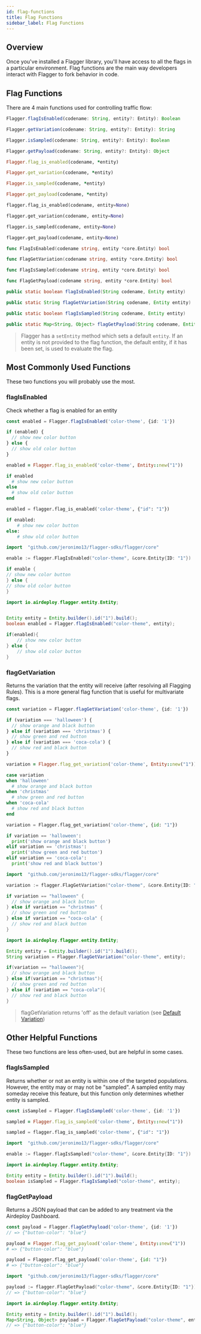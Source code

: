 ```yaml
---
id: flag-functions
title: Flag Functions
sidebar_label: Flag Functions
---
```


## Overview

Once you've installed a Flagger library, you'll have access to all the flags in a particular environment. Flag functions are the main way developers interact with Flagger to fork behavior in code.

## Flag Functions

There are 4 main functions used for controlling traffic flow:

<!--DOCUSAURUS_CODE_TABS-->
<!--Javascript-->

```typescript
Flagger.flagIsEnabled(codename: String, entity?: Entity): Boolean

Flagger.getVariation(codename: String, entity?: Entity): String

Flagger.isSampled(codename: String, entity?: Entity): Boolean

Flagger.getPayload(codename: String, entity?: Entity): Object

```

<!--Ruby-->

```ruby
Flagger.flag_is_enabled(codename, *entity)

Flagger.get_variation(codename, *entity)

Flagger.is_sampled(codename, *entity)

Flagger.get_payload(codename, *entity)
```

<!--Python-->

```python
flagger.flag_is_enabled(codename, entity=None)

flagger.get_variation(codename, entity=None)

flagger.is_sampled(codename, entity=None)

flagger.get_payload(codename, entity=None)
```

<!--Go-->

```go
func FlagIsEnabled(codename string, entity *core.Entity) bool

func FlagGetVariation(codename string, entity *core.Entity) bool

func FlagIsSampled(codename string, entity *core.Entity) bool

func FlagGetPayload(codename string, entity *core.Entity) bool
```

<!--Java-->

```java
public static boolean flagIsEnabled(String codename, Entity entity)

public static String flagGetVariation(String codename, Entity entity)

public static boolean flagIsSampled(String codename, Entity entity)

public static Map<String, Object> flagGetPayload(String codename, Entity entity)
```

<!--END_DOCUSAURUS_CODE_TABS-->

> Flagger has a `setEntity` method which sets a default `entity`. If an entity is not provided to the flag function, the default entity, if it has been set, is used to evaluate the flag.

## Most Commonly Used Functions

These two functions you will probably use the most.

### flagIsEnabled

Check whether a flag is enabled for an entity

<!--DOCUSAURUS_CODE_TABS-->
<!--Javascript-->

```typescript
const enabled = Flagger.flagIsEnabled('color-theme', {id: '1'})

if (enabled) {
  // show new color button
} else {
  // show old color button
}
```

<!--Ruby-->

```ruby
enabled = Flagger.flag_is_enabled('color-theme', Entity::new("1"))

if enabled
  # show new color button
else
  # show old color button
end
```

<!--Python-->

```python
enabled = flagger.flag_is_enabled('color-theme', {"id": "1"})

if enabled:
    # show new color button
else:
    # show old color button
```

<!--Go-->

```go
import 	"github.com/jeronimo13/flagger-sdks/flagger/core"

enable := flagger.FlagIsEnabled("color-theme", &core.Entity{ID: "1"})

if enable {
// show new color button
} else {
// show old color button
}
```

<!--Java-->

```java
import io.airdeploy.flagger.entity.Entity;


Entity entity = Entity.builder().id("1").build();
boolean enabled = Flagger.flagIsEnabled("color-theme", entity);

if(enabled){
    // show new color button
} else {
    // show old color button
}
```

<!--END_DOCUSAURUS_CODE_TABS-->

### flagGetVariation

Returns the variation that the entity will receive (after resolving all Flagging Rules).
This is a more general flag function that is useful for multivariate flags.

<!--DOCUSAURUS_CODE_TABS-->
<!--Javascript-->

```typescript
const variation = Flagger.flagGetVariation('color-theme', {id: '1'})

if (variation === 'halloween') {
  // show orange and black button
} else if (variation === 'christmas') {
  // show green and red button
} else if (variation === 'coca-cola') {
  // show red and black button
}
```

<!--Ruby-->

```ruby
variation = Flagger.flag_get_variation('color-theme', Entity::new("1"))

case variation
when 'halloween'
  # show orange and black button
when 'christmas'
  # show green and red button
when 'coca-cola'
  # show red and black button
end
```

<!--Python-->

```python
variation = Flagger.flag_get_variation('color-theme', {id: "1"})

if variation == 'halloween':
  print('show orange and black button')
elif variation == 'christmas':
  print('show green and red button')
elif variation == 'coca-cola':
  print('show red and black button')

```

<!--Go-->

```go
import 	"github.com/jeronimo13/flagger-sdks/flagger/core"

variation := flagger.FlagGetVariation("color-theme", &core.Entity{ID: "1"})

if variation == "halloween" {
  // show orange and black button
} else if variation == "christmas" {
  // show green and red button
} else if variation == "coca-cola" {
  // show red and black button
}
```

<!--Java-->

```java
import io.airdeploy.flagger.entity.Entity;

Entity entity = Entity.builder().id("1").build();
String variation = Flagger.flagGetVariation("color-theme", entity);

if(variation == "halloween"){
  // show orange and black button
} else if(variation == "christmas"){
  // show green and red button
} else if (variation == "coca-cola"){
  // show red and black button
}
```

<!--END_DOCUSAURUS_CODE_TABS-->

> flagGetVariation returns 'off' as the default variation (see [Default Variation](./default-variation.md))

## Other Helpful Functions

These two functions are less often-used, but are helpful in some cases.

### flagIsSampled

Returns whether or not an entity is within one of the targeted populations.
However, the entity may or may not be "sampled". A sampled entity may someday receive this feature, but this function only determines whether entity is sampled.

<!--DOCUSAURUS_CODE_TABS-->
<!--Javascript-->

```typescript
const isSampled = Flagger.flagIsSampled('color-theme', {id: '1'})
```

<!--Ruby-->

```ruby
sampled = Flagger.flag_is_sampled('color-theme', Entity::new("1"))
```

<!--Python-->

```python
sampled = flagger.flag_is_sampled('color-theme', {"id": "1"})
```

<!--Go-->

```go
import 	"github.com/jeronimo13/flagger-sdks/flagger/core"

enable := flagger.flagIsSampled("color-theme", &core.Entity{ID: "1"})
```

<!--Java-->

```java
import io.airdeploy.flagger.entity.Entity;

Entity entity = Entity.builder().id("1").build();
boolean isSampled = Flagger.flagIsSampled("color-theme", entity);
```

<!--END_DOCUSAURUS_CODE_TABS-->

### flagGetPayload

Returns a JSON payload that can be added to any treatment via the Airdeploy Dashboard.

<!--DOCUSAURUS_CODE_TABS-->
<!--Javascript-->

```typescript
const payload = Flagger.flagGetPayload('color-theme', {id: '1'})
// => {"button-color": "blue"}
```

<!--Ruby-->

```ruby
payload = Flagger.flag_get_payload('color-theme', Entity::new("1"))
# => {"button-color": "blue"}
```

<!--Python-->

```python
payload = Flagger.flag_get_payload('color-theme', {id: "1"})
# => {"button-color": "blue"}
```

<!--Go-->

```go
import 	"github.com/jeronimo13/flagger-sdks/flagger/core"

payload := flagger.FlagGetPayload("color-theme", &core.Entity{ID: "1"})
// => {"button-color": "blue"}
```

<!--Java-->

```java
import io.airdeploy.flagger.entity.Entity;

Entity entity = Entity.builder().id("1").build();
Map<String, Object> payload = Flagger.flagGetPayload("color-theme", entity);
// => {"button-color": "blue"}
```

<!--END_DOCUSAURUS_CODE_TABS-->
